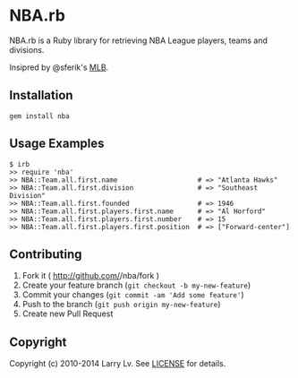 # NBA.rb

NBA.rb is a Ruby library for retrieving NBA League players, teams and divisions.

Insipred by @sferik's [MLB](https://github.com/sferik/mlb).

## Installation
    gem install nba

## Usage Examples
    $ irb
    >> require 'nba'
    >> NBA::Team.all.first.name                    # => "Atlanta Hawks"
    >> NBA::Team.all.first.division                # => "Southeast Division"
    >> NBA::Team.all.first.founded                 # => 1946
    >> NBA::Team.all.first.players.first.name      # => "Al Horford"
    >> NBA::Team.all.first.players.first.number    # => 15
    >> NBA::Team.all.first.players.first.position  # => ["Forward-center"]

## Contributing

1. Fork it ( http://github.com/<my-github-username>/nba/fork )
2. Create your feature branch (`git checkout -b my-new-feature`)
3. Commit your changes (`git commit -am 'Add some feature'`)
4. Push to the branch (`git push origin my-new-feature`)
5. Create new Pull Request

## Copyright
Copyright (c) 2010-2014 Larry Lv. See [LICENSE][] for details.

[license]: LICENSE.md

